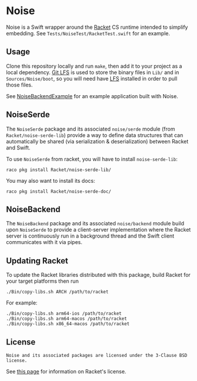 # Noise

Noise is a Swift wrapper around the [Racket] CS runtime intended to
simplify embedding.  See `Tests/NoiseTest/RacketTest.swift` for an
example.

## Usage

Clone this repository locally and run `make`, then add it to your
project as a local dependency.  [Git LFS][LFS] is used to store the
binary files in `Lib/` and in `Sources/Noise/boot`, so you will need
have [LFS] installed in order to pull those files.

See [NoiseBackendExample] for an example application built with Noise.

## NoiseSerde

The `NoiseSerde` package and its associated `noise/serde` module (from
`Racket/noise-serde-lib`) provide a way to define data structures that
can automatically be shared (via serialization & deserialization)
between Racket and Swift.

To use `NoiseSerde` from racket, you will have to install
`noise-serde-lib`:

    raco pkg install Racket/noise-serde-lib/

You may also want to install its docs:

    raco pkg install Racket/noise-serde-doc/

## NoiseBackend

The `NoiseBackend` package and its associated `noise/backend` module
build upon `NoiseSerde` to provide a client-server implementation
where the Racket server is continuously run in a background thread and
the Swift client communicates with it via pipes.

## Updating Racket

To update the Racket libraries distributed with this package, build
Racket for your target platforms then run

    ./Bin/copy-libs.sh ARCH /path/to/racket

For example:

    ./Bin/copy-libs.sh arm64-ios /path/to/racket
    ./Bin/copy-libs.sh arm64-macos /path/to/racket
    ./Bin/copy-libs.sh x86_64-macos /path/to/racket

## License

    Noise and its associated packages are licensed under the 3-Clause BSD license.

See [this page][racket-license] for information on Racket's license.

[NoiseBackendExample]: https://github.com/Bogdanp/NoiseBackendExample
[Racket]: https://racket-lang.org
[LFS]: https://git-lfs.github.com
[racket-license]: https://github.com/racket/racket/blob/82ca0f76f2e18f242db742991596eb509ce49cc1/LICENSE.txt
